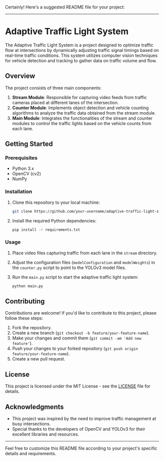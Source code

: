 Certainly! Here's a suggested README file for your project:

---

# Adaptive Traffic Light System

The Adaptive Traffic Light System is a project designed to optimize traffic flow at intersections by dynamically adjusting traffic signal timings based on real-time traffic conditions. This system utilizes computer vision techniques for vehicle detection and tracking to gather data on traffic volume and flow.

## Overview

The project consists of three main components:

1. **Stream Module**: Responsible for capturing video feeds from traffic cameras placed at different lanes of the intersection.
2. **Counter Module**: Implements object detection and vehicle counting algorithms to analyze the traffic data obtained from the stream module.
3. **Main Module**: Integrates the functionalities of the stream and counter modules to control the traffic lights based on the vehicle counts from each lane.

## Getting Started

### Prerequisites

- Python 3.x
- OpenCV (cv2)
- NumPy

### Installation

1. Clone this repository to your local machine:

    ```bash
    git clone https://github.com/your-username/adaptive-traffic-light-system.git
    ```

2. Install the required Python dependencies:

    ```bash
    pip install -r requirements.txt
    ```

### Usage

1. Place video files capturing traffic from each lane in the `stream` directory.
2. Adjust the configuration files (`modelConfiguration` and `modelWeights`) in the `counter.py` script to point to the YOLOv3 model files.
3. Run the `main.py` script to start the adaptive traffic light system:

    ```bash
    python main.py
    ```

## Contributing

Contributions are welcome! If you'd like to contribute to this project, please follow these steps:

1. Fork the repository.
2. Create a new branch (`git checkout -b feature/your-feature-name`).
3. Make your changes and commit them (`git commit -am 'Add new feature'`).
4. Push your changes to your forked repository (`git push origin feature/your-feature-name`).
5. Create a new pull request.

## License

This project is licensed under the MIT License - see the [LICENSE](LICENSE) file for details.

## Acknowledgments

- This project was inspired by the need to improve traffic management at busy intersections.
- Special thanks to the developers of OpenCV and YOLOv3 for their excellent libraries and resources.

---

Feel free to customize this README file according to your project's specific details and requirements.
